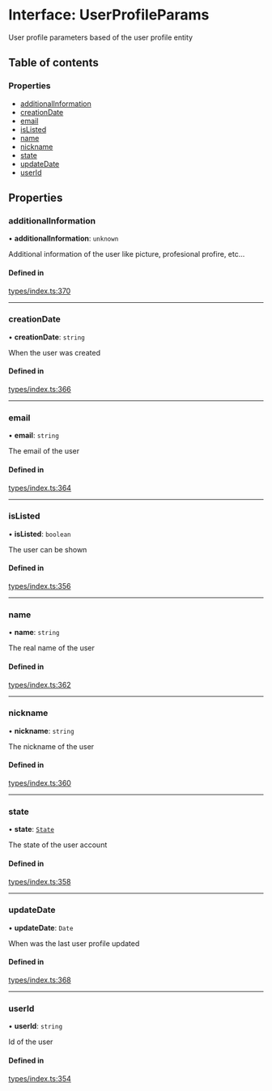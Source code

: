 # Interface: UserProfileParams

User profile parameters based of the user profile entity

## Table of contents

### Properties

- [additionalInformation](UserProfileParams.md#additionalinformation)
- [creationDate](UserProfileParams.md#creationdate)
- [email](UserProfileParams.md#email)
- [isListed](UserProfileParams.md#islisted)
- [name](UserProfileParams.md#name)
- [nickname](UserProfileParams.md#nickname)
- [state](UserProfileParams.md#state)
- [updateDate](UserProfileParams.md#updatedate)
- [userId](UserProfileParams.md#userid)

## Properties

### additionalInformation

• **additionalInformation**: `unknown`

Additional information of the user like picture, profesional profire, etc...

#### Defined in

[types/index.ts:370](https://github.com/nevermined-io/react-components/blob/0b67473/catalog/src/types/index.ts#L370)

___

### creationDate

• **creationDate**: `string`

When the user was created

#### Defined in

[types/index.ts:366](https://github.com/nevermined-io/react-components/blob/0b67473/catalog/src/types/index.ts#L366)

___

### email

• **email**: `string`

The email of the user

#### Defined in

[types/index.ts:364](https://github.com/nevermined-io/react-components/blob/0b67473/catalog/src/types/index.ts#L364)

___

### isListed

• **isListed**: `boolean`

The user can be shown

#### Defined in

[types/index.ts:356](https://github.com/nevermined-io/react-components/blob/0b67473/catalog/src/types/index.ts#L356)

___

### name

• **name**: `string`

The real name of the user

#### Defined in

[types/index.ts:362](https://github.com/nevermined-io/react-components/blob/0b67473/catalog/src/types/index.ts#L362)

___

### nickname

• **nickname**: `string`

The nickname of the user

#### Defined in

[types/index.ts:360](https://github.com/nevermined-io/react-components/blob/0b67473/catalog/src/types/index.ts#L360)

___

### state

• **state**: [`State`](../enums/State.md)

The state of the user account

#### Defined in

[types/index.ts:358](https://github.com/nevermined-io/react-components/blob/0b67473/catalog/src/types/index.ts#L358)

___

### updateDate

• **updateDate**: `Date`

When was the last user profile updated

#### Defined in

[types/index.ts:368](https://github.com/nevermined-io/react-components/blob/0b67473/catalog/src/types/index.ts#L368)

___

### userId

• **userId**: `string`

Id of the user

#### Defined in

[types/index.ts:354](https://github.com/nevermined-io/react-components/blob/0b67473/catalog/src/types/index.ts#L354)
